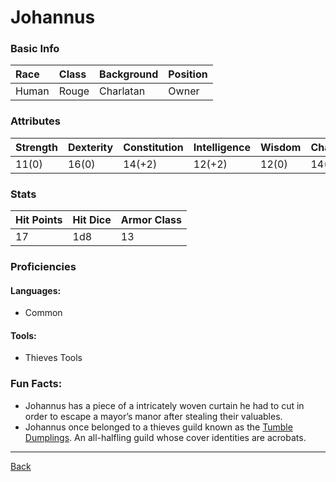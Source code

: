 # Johannus

### Basic Info

| Race | Class | Background | Position |
|:--|:--|:--|:--|
| Human | Rouge | Charlatan | Owner |

### Attributes

| Strength | Dexterity | Constitution | Intelligence | Wisdom | Charisma |
|:--|:--|:--|:--|:--|:--|
| 11(0) | 16(0) | 14(+2) | 12(+2) | 12(0) | 14(+3) |

### Stats

| Hit Points | Hit Dice | Armor Class |
|:--|:--|:--|
| 17 | 1d8 | 13 |

### Proficiencies
#### Languages:
- Common

#### Tools:
- Thieves Tools

### Fun Facts:
- Johannus has a piece of a intricately woven curtain he had to cut in order to escape a mayor’s manor after stealing their valuables.
- Johannus once belonged to a thieves guild known as the [Tumble Dumplings](../Organizations/TumbleDumplings.md). An all-halfling guild whose cover identities are acrobats.

---
[Back](./)